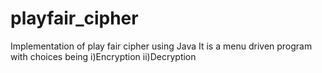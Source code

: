 # playfair_cipher
Implementation of play fair cipher using Java
 It is a menu driven program with choices being
 i)Encryption
 ii)Decryption

